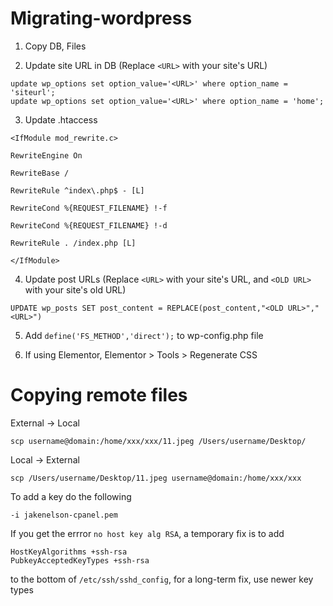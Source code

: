 # Migrating-wordpress

1. Copy DB, Files


2. Update site URL in DB (Replace ```<URL>``` with your site's URL)
```
update wp_options set option_value='<URL>' where option_name = 'siteurl';
update wp_options set option_value='<URL>' where option_name = 'home';
```

3. Update .htaccess

```
<IfModule mod_rewrite.c>

RewriteEngine On

RewriteBase /

RewriteRule ^index\.php$ - [L]

RewriteCond %{REQUEST_FILENAME} !-f

RewriteCond %{REQUEST_FILENAME} !-d

RewriteRule . /index.php [L]

</IfModule>
```

4. Update post URLs (Replace ```<URL>``` with your site's URL, and ```<OLD URL>``` with your site's old URL)
```
UPDATE wp_posts SET post_content = REPLACE(post_content,"<OLD URL>","<URL>")
```
5. Add ```define('FS_METHOD','direct');``` to wp-config.php file

6. If using Elementor, Elementor > Tools > Regenerate CSS

# Copying remote files

External -> Local

`scp username@domain:/home/xxx/xxx/11.jpeg /Users/username/Desktop/`

Local -> External

`scp /Users/username/Desktop/11.jpeg username@domain:/home/xxx/xxx`

To add a key do the following

`-i jakenelson-cpanel.pem`

If you get the errror `no host key alg RSA`, a temporary fix is to add 

```
HostKeyAlgorithms +ssh-rsa
PubkeyAcceptedKeyTypes +ssh-rsa
```

to the bottom of `/etc/ssh/sshd_config`, for a long-term fix, use newer key types
